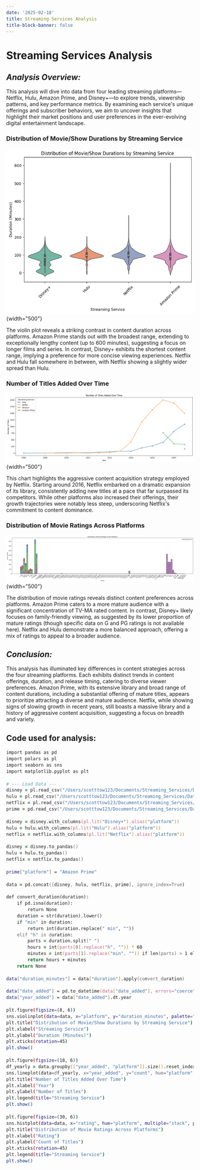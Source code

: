 ```yaml
---
date: '2025-02-18'
title: Streaming Services Analysis
title-block-banner: false
---
```


# **Streaming Services Analysis**

## *Analysis Overview:*

This analysis will dive into data from four leading streaming platforms—Netflix, Hulu, Amazon Prime, and Disney+—to explore trends, viewership patterns, and key performance metrics. By examining each service's unique offerings and subscriber behaviors, we aim to uncover insights that highlight their market positions and user preferences in the ever-evolving digital entertainment landscape.

### Distribution of Movie/Show Durations by Streaming Service

![](pic1.png){width="500"}

The violin plot reveals a striking contrast in content duration across platforms. Amazon Prime stands out with the broadest range, extending to exceptionally lengthy content (up to 600 minutes), suggesting a focus on longer films and series. In contrast, Disney+ exhibits the shortest content range, implying a preference for more concise viewing experiences.  Netflix and Hulu fall somewhere in between, with Netflix showing a slightly wider spread than Hulu. 

### Number of Titles Added Over Time

![](pic2.png){width="500"}

This chart highlights the aggressive content acquisition strategy employed by Netflix.  Starting around 2016, Netflix embarked on a dramatic expansion of its library, consistently adding new titles at a pace that far surpassed its competitors.  While other platforms also increased their offerings, their growth trajectories were notably less steep, underscoring Netflix's commitment to content dominance.

### Distribution of Movie Ratings Across Platforms

![](pic3.png){width="500"}

The distribution of movie ratings reveals distinct content preferences across platforms.  Amazon Prime caters to a more mature audience with a significant concentration of TV-MA rated content. In contrast, Disney+ likely focuses on family-friendly viewing, as suggested by its lower proportion of mature ratings (though specific data on G and PG ratings is not available here). Netflix and Hulu demonstrate a more balanced approach, offering a mix of ratings to appeal to a broader audience.

## *Conclusion:*

This analysis has illuminated key differences in content strategies across the four streaming platforms. Each exhibits distinct trends in content offerings, duration, and release timing, catering to diverse viewer preferences.  Amazon Prime, with its extensive library and broad range of content durations, including a substantial offering of mature titles, appears to prioritize attracting a diverse and mature audience.  Netflix, while showing signs of slowing growth in recent years, still boasts a massive library and a history of aggressive content acquisition, suggesting a focus on breadth and variety. 


## Code used for analysis:

```zsh
import pandas as pd
import polars as pl
import seaborn as sns
import matplotlib.pyplot as plt

# --- Load Data ---
disney = pl.read_csv("/Users/scotttow123/Documents/Streaming_Services/Data/disney_plus_titles.csv")
hulu = pl.read_csv("/Users/scotttow123/Documents/Streaming_Services/Data/hulu_titles.csv")
netflix = pl.read_csv("/Users/scotttow123/Documents/Streaming_Services/Data/netflix_titles.csv")
prime = pd.read_csv("/Users/scotttow123/Documents/Streaming_Services/Data/amazon_prime_titles.csv")

disney = disney.with_columns(pl.lit("Disney+").alias("platform"))
hulu = hulu.with_columns(pl.lit("Hulu").alias("platform"))
netflix = netflix.with_columns(pl.lit("Netflix").alias("platform"))

disney = disney.to_pandas()
hulu = hulu.to_pandas()
netflix = netflix.to_pandas()

prime["platform"] = "Amazon Prime"

data = pd.concat([disney, hulu, netflix, prime], ignore_index=True)

def convert_duration(duration):
    if pd.isna(duration):
        return None
    duration = str(duration).lower()
    if "min" in duration:
        return int(duration.replace(" min", ""))
    elif "h" in duration:
        parts = duration.split(" ")
        hours = int(parts[0].replace("h", "")) * 60
        minutes = int(parts[1].replace("min", "")) if len(parts) > 1 else 0
        return hours + minutes
    return None

data["duration_minutes"] = data["duration"].apply(convert_duration)

data["date_added"] = pd.to_datetime(data["date_added"], errors="coerce")
data["year_added"] = data["date_added"].dt.year

plt.figure(figsize=(8, 6))
sns.violinplot(data=data, x="platform", y="duration_minutes", palette="Set2")
plt.title("Distribution of Movie/Show Durations by Streaming Service")
plt.xlabel("Streaming Service")
plt.ylabel("Duration (Minutes)")
plt.xticks(rotation=45)
plt.show()

plt.figure(figsize=(18, 6))
df_yearly = data.groupby(["year_added", "platform"]).size().reset_index(name="count")
sns.lineplot(data=df_yearly, x="year_added", y="count", hue="platform", marker="o")
plt.title("Number of Titles Added Over Time")
plt.xlabel("Year")
plt.ylabel("Number of Titles")
plt.legend(title="Streaming Service")
plt.show()

plt.figure(figsize=(30, 6))
sns.histplot(data=data, x="rating", hue="platform", multiple="stack", palette="Set1", shrink=0.8)
plt.title("Distribution of Movie Ratings Across Platforms")
plt.xlabel("Rating")
plt.ylabel("Count of Titles")
plt.xticks(rotation=45)
plt.legend(title="Streaming Service")
plt.show()
```